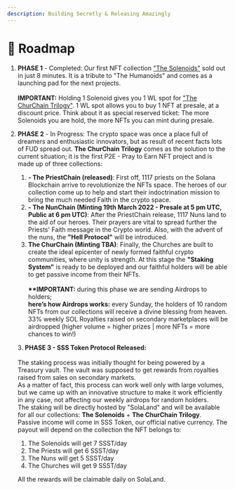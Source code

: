 ```yaml
---
description: Building Secretly & Releasing Amazingly
---
```


# 📜 Roadmap

1.  **PHASE 1** - Completed: Our first NFT collection ["The Solenoids"](https://solanasecretsociety.xyz/the-solenoids) sold out in just 8 minutes. It is a tribute to "The Humanoids" and comes as a launching pad for the next projects.\
    \
    **IMPORTANT:** Holding 1 Solenoid gives you 1 WL spot for ["The ChurChain Trilogy"](https://solanasecretsociety.xyz/the-churchain-trilogy). 1 WL spot allows you to buy 1 NFT at presale, at a discount price. Think about it as special reserved ticket: The more Solenoids you are hold, the more NFTs you can mint during presale.


2.  **PHASE 2** - In Progress: The crypto space was once a place full of dreamers and enthusiastic innovators, but as result of recent facts lots of FUD spread out. **The ChurChain Trilogy** comes as the solution to the current situation; it is the first P2E - Pray to Earn NFT project and is made up of three collections:

    1. **- The PriestChain (released)**: First off, 1117 priests on the Solana Blockchain arrive to revolutionize the NFTs space. The heroes of our collection come up to help and start their indoctrination mission to bring the much needed Faith in the crypto space.
    2. **- The NunChain (Minting 19th March 2022 - Presale at 5 pm UTC, Public at 6 pm UTC)**: After the PriestChain release, 1117 Nuns land to the aid of our heroes. Their prayers are vital to spread further the Priests' Faith message in the Crypto world. Also, with the advent of the nuns, the **"Hell Protocol"** will be introduced.
    3.  **The ChurChain (Minting TBA)**: Finally, the Churches are built to create the ideal epicenter of newly formed faithful crypto communities, where unity is strength. At this stage the **"Staking System"** is ready to be deployed and our faithful holders will be able to get passive income from their NFTs.\
        \
        **\*\*IMPORTANT:** during this phase we are sending Airdrops to holders;\
        **here’s how Airdrops works:** every Sunday, the holders of 10 random NFTs from our collections will receive a divine blessing from heaven. 33% weekly SOL Royalties raised on secondary marketplaces will be airdropped (higher volume = higher prizes | more NFTs = more chances to win!)



    3\. **PHASE 3 - SSS Token Protocol Released:**\
    \
    The staking process was initially thought for being powered by a Treasury vault. The vault was supposed to get rewards from royalties raised from sales on secondary markets.\
    As a matter of fact, this process can work well only with large volumes, but we came up with an innovative structure to make it work efficiently in any case, not affecting our weekly airdrops for random holders.\
    The staking will be directly hosted by "SolaLand" and will be available for all our collections: **The Solenoids** + **The ChurChain Trilogy**. \
    Passive income will come in SSS Token, our official native currency. The payout will depend on the collection the NFT belongs to:

    1. The Solenoids will get 7 SSST/day
    2. The Priests will get 6 SSST/day
    3. The Nuns will get 5 SSST/day
    4. The Churches will get 9 SSST/day



    &#x20;All the rewards will be claimable daily on SolaLand.

